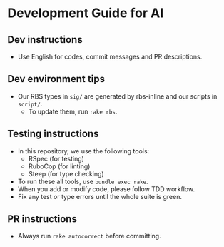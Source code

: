 # Development Guide for AI

## Dev instructions
- Use English for codes, commit messages and PR descriptions.

## Dev environment tips
- Our RBS types in `sig/` are generated by rbs-inline and our scripts in `script/`.
  - To update them, run `rake rbs`.

## Testing instructions

- In this repository, we use the following tools:
  - RSpec (for testing)
  - RuboCop (for linting)
  - Steep (for type checking)
- To run these all tools, use `bundle exec rake`.
- When you add or modify code, please follow TDD workflow.
- Fix any test or type errors until the whole suite is green.

## PR instructions

- Always run `rake autocorrect` before committing.
